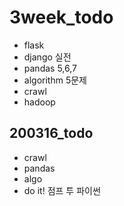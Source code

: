 # 3week_todo

- flask
- django 실전
- pandas 5,6,7
- algorithm 5문제
- crawl
- hadoop

## 200316_todo

- crawl
- pandas
- algo
- do it! 점프 투 파이썬